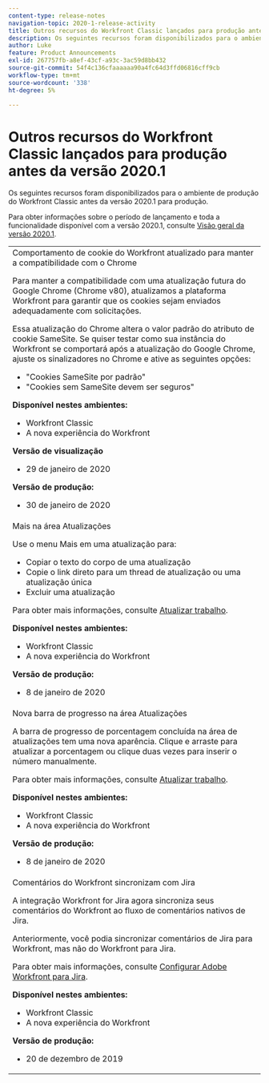```yaml
---
content-type: release-notes
navigation-topic: 2020-1-release-activity
title: Outros recursos do Workfront Classic lançados para produção antes da versão 2020.1
description: Os seguintes recursos foram disponibilizados para o ambiente de produção do Workfront Classic antes da versão 2020.1 para produção.
author: Luke
feature: Product Announcements
exl-id: 267757fb-a8ef-43cf-a93c-3ac59d8bb432
source-git-commit: 54f4c136cfaaaaaa90a4fc64d3ffd06816cff9cb
workflow-type: tm+mt
source-wordcount: '338'
ht-degree: 5%

---
```


# Outros recursos do Workfront Classic lançados para produção antes da versão 2020.1

Os seguintes recursos foram disponibilizados para o ambiente de produção do Workfront Classic antes da versão 2020.1 para produção.

Para obter informações sobre o período de lançamento e toda a funcionalidade disponível com a versão 2020.1, consulte [Visão geral da versão 2020.1](../../../product-announcements/product-releases/2020.1-release-activity/2020.1-release-overview.md).

<table style="table-layout:auto"> 
 <col> 
 <tbody> 
  <tr data-mc-conditions=""> 
   <td> Comportamento de cookie do Workfront atualizado para manter a compatibilidade com o Chrome <p>Para manter a compatibilidade com uma atualização futura do Google Chrome (Chrome v80), atualizamos a plataforma Workfront para garantir que os cookies sejam enviados adequadamente com solicitações. </p> <p>Essa atualização do Chrome altera o valor padrão do atributo de cookie SameSite. Se quiser testar como sua instância do Workfront se comportará após a atualização do Google Chrome, ajuste os sinalizadores no Chrome e ative as seguintes opções: </p> 
    <ul> 
     <li>"Cookies SameSite por padrão" </li> 
     <li>"Cookies sem SameSite devem ser seguros"</li> 
    </ul> 
    <div class="workfront_plans"> 
     <p><strong>Disponível nestes ambientes:</strong> </p> 
     <ul> 
      <li>Workfront Classic</li> 
      <li>A nova experiência do Workfront</li> 
     </ul> 
     <p><strong>Versão de visualização</strong> </p> 
     <ul> 
      <li>29 de janeiro de 2020</li> 
     </ul> 
     <p><strong>Versão de produção:</strong> </p> 
     <ul> 
      <li> 30 de janeiro de 2020</li> 
     </ul> 
    </div> </td> 
  </tr> 
  <tr> 
   <td>Mais na área Atualizações <p>Use o menu Mais em uma atualização para:</p> 
    <ul> 
     <li>Copiar o texto do corpo de uma atualização</li> 
     <li>Copie o link direto para um thread de atualização ou uma atualização única</li> 
     <li>Excluir uma atualização</li> 
    </ul> <p>Para obter mais informações, consulte <a href="../../../workfront-basics/updating-work-items-and-viewing-updates/update-work.md" class="MCXref xref" xrefformat="{para}">Atualizar trabalho</a>.</p> 
    <div class="workfront_plans"> 
     <p><strong>Disponível nestes ambientes:</strong> </p> 
     <ul> 
      <li>Workfront Classic</li> 
      <li>A nova experiência do Workfront</li> 
     </ul> 
     <p><strong>Versão de produção:</strong> </p> 
     <ul> 
      <li> 8 de janeiro de 2020</li> 
     </ul> 
    </div> </td> 
  </tr> 
  <tr data-mc-conditions=""> 
   <td>Nova barra de progresso na área Atualizações <p>A barra de progresso de porcentagem concluída na área de atualizações tem uma nova aparência. Clique e arraste para atualizar a porcentagem ou clique duas vezes para inserir o número manualmente.</p> <p>Para obter mais informações, consulte <a href="../../../workfront-basics/updating-work-items-and-viewing-updates/update-work.md" class="MCXref xref" xrefformat="{para}">Atualizar trabalho</a>.</p> 
    <div class="workfront_plans"> 
     <p><strong>Disponível nestes ambientes:</strong> </p> 
     <ul> 
      <li>Workfront Classic</li> 
      <li>A nova experiência do Workfront</li> 
     </ul> 
     <p><strong>Versão de produção:</strong> </p> 
     <ul> 
      <li> 8 de janeiro de 2020</li> 
     </ul> 
    </div> </td> 
  </tr> 
  <tr> 
   <td> Comentários do Workfront sincronizam com Jira <p>A integração Workfront for Jira agora sincroniza seus comentários do Workfront ao fluxo de comentários nativos de Jira.</p> <p>Anteriormente, você podia sincronizar comentários de Jira para Workfront, mas não do Workfront para Jira. </p> <p>Para obter mais informações, consulte <a href="../../../workfront-integrations-and-apps/use-workfront-with-jira/configure-workfront-for-jira.md" class="MCXref xref" xrefformat="{para}">Configurar Adobe Workfront para Jira</a>.</p> 
    <div class="workfront_plans"> 
     <p><strong>Disponível nestes ambientes:</strong> </p> 
     <ul> 
      <li>Workfront Classic</li> 
      <li>A nova experiência do Workfront</li> 
     </ul> 
     <p><strong>Versão de produção:</strong> </p> 
     <ul> 
      <li> 20 de dezembro de 2019</li> 
     </ul> 
    </div> </td> 
  </tr> 
 </tbody> 
</table>
